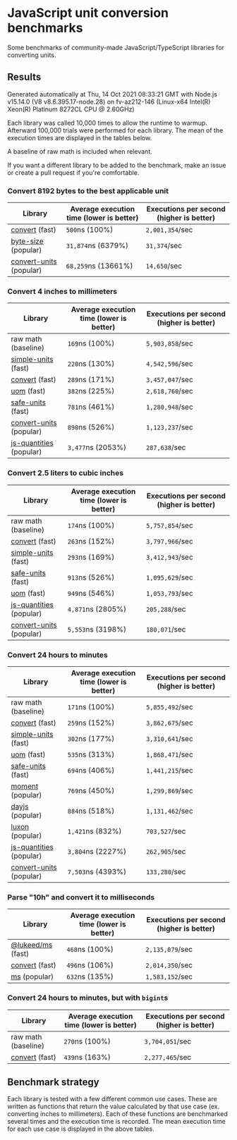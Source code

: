 # JavaScript unit conversion benchmarks

Some benchmarks of community-made JavaScript/TypeScript libraries for converting units.

## Results

<!-- beginblock(results) -->

Generated automatically at Thu, 14 Oct 2021 08:33:21 GMT with Node.js v15.14.0 (V8 v8.6.395.17-node.28) on fv-az212-146 (Linux-x64 Intel(R) Xeon(R) Platinum 8272CL CPU @ 2.60GHz)

Each library was called 10,000 times to allow the runtime to warmup.
Afterward 100,000 trials were performed for each library.
The mean of the execution times are displayed in the tables below.

A baseline of raw math is included when relevant.

If you want a different library to be added to the benchmark, make an issue or create a pull request if you're comfortable.

### Convert 8192 bytes to the best applicable unit

| Library                                                            | Average execution time (lower is better) | Executions per second (higher is better) |
| ------------------------------------------------------------------ | ---------------------------------------- | ---------------------------------------- |
| [convert](https://npmjs.com/package/convert) (fast)                | `500`ns (100%)                           | `2,001,354`/sec                          |
| [byte-size](https://npmjs.com/package/byte-size) (popular)         | `31,874`ns (6379%)                       | `31,374`/sec                             |
| [convert-units](https://npmjs.com/package/convert-units) (popular) | `68,259`ns (13661%)                      | `14,650`/sec                             |

### Convert 4 inches to millimeters

| Library                                                            | Average execution time (lower is better) | Executions per second (higher is better) |
| ------------------------------------------------------------------ | ---------------------------------------- | ---------------------------------------- |
| raw math (baseline)                                                | `169`ns (100%)                           | `5,903,858`/sec                          |
| [simple-units](https://npmjs.com/package/simple-units) (fast)      | `220`ns (130%)                           | `4,542,596`/sec                          |
| [convert](https://npmjs.com/package/convert) (fast)                | `289`ns (171%)                           | `3,457,047`/sec                          |
| [uom](https://npmjs.com/package/uom) (fast)                        | `382`ns (225%)                           | `2,618,760`/sec                          |
| [safe-units](https://npmjs.com/package/safe-units) (fast)          | `781`ns (461%)                           | `1,280,948`/sec                          |
| [convert-units](https://npmjs.com/package/convert-units) (popular) | `890`ns (526%)                           | `1,123,237`/sec                          |
| [js-quantities](https://npmjs.com/package/js-quantities) (popular) | `3,477`ns (2053%)                        | `287,638`/sec                            |

### Convert 2.5 liters to cubic inches

| Library                                                            | Average execution time (lower is better) | Executions per second (higher is better) |
| ------------------------------------------------------------------ | ---------------------------------------- | ---------------------------------------- |
| raw math (baseline)                                                | `174`ns (100%)                           | `5,757,854`/sec                          |
| [convert](https://npmjs.com/package/convert) (fast)                | `263`ns (152%)                           | `3,797,966`/sec                          |
| [simple-units](https://npmjs.com/package/simple-units) (fast)      | `293`ns (169%)                           | `3,412,943`/sec                          |
| [safe-units](https://npmjs.com/package/safe-units) (fast)          | `913`ns (526%)                           | `1,095,629`/sec                          |
| [uom](https://npmjs.com/package/uom) (fast)                        | `949`ns (546%)                           | `1,053,793`/sec                          |
| [js-quantities](https://npmjs.com/package/js-quantities) (popular) | `4,871`ns (2805%)                        | `205,288`/sec                            |
| [convert-units](https://npmjs.com/package/convert-units) (popular) | `5,553`ns (3198%)                        | `180,071`/sec                            |

### Convert 24 hours to minutes

| Library                                                            | Average execution time (lower is better) | Executions per second (higher is better) |
| ------------------------------------------------------------------ | ---------------------------------------- | ---------------------------------------- |
| raw math (baseline)                                                | `171`ns (100%)                           | `5,855,492`/sec                          |
| [convert](https://npmjs.com/package/convert) (fast)                | `259`ns (152%)                           | `3,862,675`/sec                          |
| [simple-units](https://npmjs.com/package/simple-units) (fast)      | `302`ns (177%)                           | `3,310,641`/sec                          |
| [uom](https://npmjs.com/package/uom) (fast)                        | `535`ns (313%)                           | `1,868,471`/sec                          |
| [safe-units](https://npmjs.com/package/safe-units) (fast)          | `694`ns (406%)                           | `1,441,215`/sec                          |
| [moment](https://npmjs.com/package/moment) (popular)               | `769`ns (450%)                           | `1,299,869`/sec                          |
| [dayjs](https://npmjs.com/package/dayjs) (popular)                 | `884`ns (518%)                           | `1,131,462`/sec                          |
| [luxon](https://npmjs.com/package/luxon) (popular)                 | `1,421`ns (832%)                         | `703,527`/sec                            |
| [js-quantities](https://npmjs.com/package/js-quantities) (popular) | `3,804`ns (2227%)                        | `262,905`/sec                            |
| [convert-units](https://npmjs.com/package/convert-units) (popular) | `7,503`ns (4393%)                        | `133,280`/sec                            |

### Parse "10h" and convert it to milliseconds

| Library                                                   | Average execution time (lower is better) | Executions per second (higher is better) |
| --------------------------------------------------------- | ---------------------------------------- | ---------------------------------------- |
| [@lukeed/ms](https://npmjs.com/package/@lukeed/ms) (fast) | `468`ns (100%)                           | `2,135,079`/sec                          |
| [convert](https://npmjs.com/package/convert) (fast)       | `496`ns (106%)                           | `2,014,350`/sec                          |
| [ms](https://npmjs.com/package/ms) (popular)              | `632`ns (135%)                           | `1,583,152`/sec                          |

### Convert 24 hours to minutes, but with `bigint`s

| Library                                             | Average execution time (lower is better) | Executions per second (higher is better) |
| --------------------------------------------------- | ---------------------------------------- | ---------------------------------------- |
| raw math (baseline)                                 | `270`ns (100%)                           | `3,704,051`/sec                          |
| [convert](https://npmjs.com/package/convert) (fast) | `439`ns (163%)                           | `2,277,465`/sec                          |

<!-- endblock(results) -->

## Benchmark strategy

Each library is tested with a few different common use cases.
These are written as functions that return the value calculated by that use case (ex. converting inches to millimeters).
Each of these functions are benchmarked several times and the execution time is recorded.
The mean execution time for each use case is displayed in the above tables.
